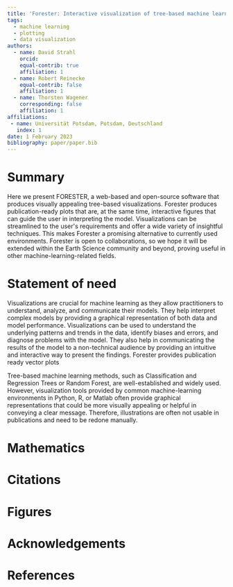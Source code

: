 ```yaml
---
title: 'Forester: Interactive visualization of tree-based machine learning'
tags:
  - machine learning
  - plotting
  - data visualization
authors:
  - name: David Strahl
    orcid: 
    equal-contrib: true
    affiliation: 1 
  - name: Robert Reinecke
    equal-contrib: false
    affiliation: 1
  - name: Thorsten Wagener
    corresponding: false
    affiliation: 1
affiliations:
 - name: Universität Potsdam, Potsdam, Deutschland
   index: 1
date: 1 February 2023
bibliography: paper/paper.bib
---
```


# Summary

Here we present FORESTER, a web-based and open-source software that produces visually appealing tree-based visualizations. Forester produces publication-ready plots that are, at the same time, interactive figures that can guide the user in interpreting the model. Visualizations can be streamlined to the user's requirements and offer a wide variety of insightful techniques. This makes Forester a promising alternative to currently used environments. Forester is open to collaborations, so we hope it will be extended within the Earth Science community and beyond, proving useful in other machine-learning-related fields.

# Statement of need

Visualizations are crucial for machine learning as they allow practitioners to understand, analyze, and communicate their models. They help interpret complex models by providing a graphical representation of both data and model performance. Visualizations can be used to understand the underlying patterns and trends in the data, identify biases and errors, and diagnose problems with the model. They also help in communicating the results of the model to a non-technical audience by providing an intuitive and interactive way to present the findings. Forester provides publication ready vector plots

Tree-based machine learning methods, such as Classification and Regression Trees or Random Forest, are well-established and widely used. However, visualization tools provided by common machine-learning environments in Python, R, or Matlab often provide graphical representations that could be more visually appealing or helpful in conveying a clear message. Therefore, illustrations are often not usable in publications and need to be redone manually.

# Mathematics


# Citations


# Figures


# Acknowledgements


# References